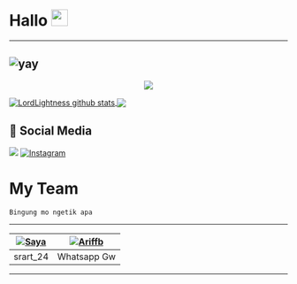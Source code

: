

# Hallo <img src="https://raw.githubusercontent.com/MartinHeinz/MartinHeinz/master/wave.gif" width="30px">
---------





![yay](https://i.ibb.co/YRTWMpm/8881444f23794650da1fe33c1bed39e0.gif)
--
<p align="center"><img src="https://i.imgur.com/A6bWGFl.gif"/></p>


<a href="https://github.com/srart24/github-readme-stats">
  <img align="center" src="https://github-readme-stats.anuraghazra1.vercel.app/api?username=srart24&show_icons=true&include_all_commits=true&theme=material-palenight" alt="LordLightness github stats" />
</a>
<a href="https://github.com/lordlightness/github-readme-stats">
  <!-- Change the `github-readme-stats.anuraghazra1.vercel.app` to `github-readme-stats.vercel.app`  -->
  <img align="center" src="https://github-readme-stats.anuraghazra1.vercel.app/api/top-langs/?username=srart24&layout=compact&theme=material-palenight" />
</a>

## :link: Social Media
<a href="https://wa.me/6287797925690"><img src="https://img.shields.io/badge/WhatsApp-25D366?style=for-the-badge&logo=whatsapp&logoColor=white"></a>
<a href="https://www.instagram.com/srart_24/"><img alt="Instagram" src="https://img.shields.io/badge/Instagram-%23E4405F.svg?style=for-the-badge&logo=Instagram&logoColor=white"></a>















# My Team
```
Bingung mo ngetik apa
```

---------

|  [![Saya](https://github.com/srart24.png?size=100)](https://github.com/srart24) | [![Ariffb](https://github.com/ariffb25.png?size=100)](https://github.com/ariffb25) 
|------|------|
| srart_24 | Whatsapp Gw |

---------





